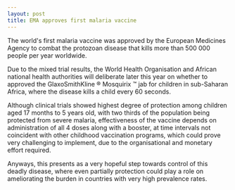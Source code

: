 ```yaml
---
layout: post
title: EMA approves first malaria vaccine
---
```


The world's first malaria vaccine was approved by the European Medicines Agency to combat the protozoan disease that kills more than 500 000 people per year worldwide.

Due to the mixed trial results, the World Health Organisation and African national health authorities will deliberate later this year on whether to approved the GlaxoSmithKline &reg; Mosquirix &trade; jab for children in sub-Saharan Africa, where the disease kills a child every 60 seconds.

Although clinical trials showed highest degree of protection among children aged 17 months to 5 years old, with two thirds of the population being protected from severe malaria, effectiveness of the vaccine depends on administration of all 4 doses along with a booster, at time intervals not coincident with other childhood vaccination programs, which could prove very challenging to implement, due to the organisational and monetary effort required.

Anyways, this presents as a very hopeful step towards control of this deadly disease, where even partially protection could play a role on ameliorating the burden in countries with very high prevalence rates. 